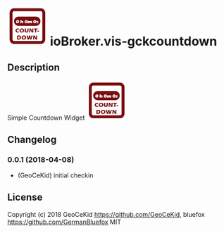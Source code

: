![Logo](admin/gckcountdown.png)
ioBroker.vis-gckcountdown
============

## Description
Simple Countdown Widget
![Screenshot](img/widgets.png)

## Changelog

### 0.0.1 (2018-04-08)
- (GeoCeKid) initial checkin

## License
 Copyright (c) 2018 GeoCeKid https://github.com/GeoCeKid, bluefox https://github.com/GermanBluefox
 MIT
